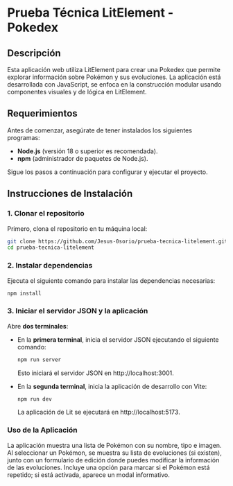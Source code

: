 # Prueba Técnica LitElement - Pokedex

## Descripción

Esta aplicación web utiliza LitElement para crear una Pokedex que permite explorar información sobre Pokémon y sus evoluciones. La aplicación está desarrollada con JavaScript, se enfoca en la construcción modular usando componentes visuales y de lógica en LitElement.

## Requerimientos

Antes de comenzar, asegúrate de tener instalados los siguientes programas:

- **Node.js** (versión 18 o superior es recomendada).
- **npm** (administrador de paquetes de Node.js).

Sigue los pasos a continuación para configurar y ejecutar el proyecto.

## Instrucciones de Instalación

### 1. Clonar el repositorio

Primero, clona el repositorio en tu máquina local:

```sh
git clone https://github.com/Jesus-0sorio/prueba-tecnica-litelement.git
cd prueba-tecnica-litelement
```

### 2. Instalar dependencias

Ejecuta el siguiente comando para instalar las dependencias necesarias:

```sh
npm install
```

### 3. Iniciar el servidor JSON y la aplicación

Abre **dos terminales**:

- En la **primera terminal**, inicia el servidor JSON ejecutando el siguiente comando:

  ```sh
  npm run server
  ```

  Esto iniciará el servidor JSON en http://localhost:3001.
- En la **segunda terminal**, inicia la aplicación de desarrollo con Vite:
  ```sh
  npm run dev
  ```
  La aplicación de Lit se ejecutará en http://localhost:5173.

### Uso de la Aplicación
La aplicación muestra una lista de Pokémon con su nombre, tipo e imagen. Al seleccionar un Pokémon, se muestra su lista de evoluciones (si existen), junto con un formulario de edición donde puedes modificar la información de las evoluciones. Incluye una opción para marcar si el Pokémon está repetido; si está activada, aparece un modal informativo.